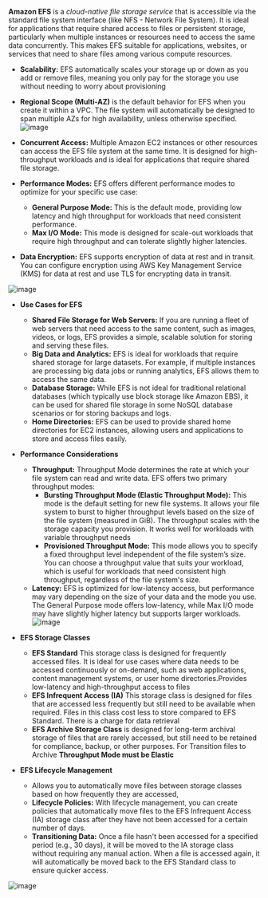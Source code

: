 **Amazon EFS** is a *cloud-native file storage service* that is accessible via the standard file system interface (like NFS - Network File System). It is ideal for applications that require shared access to files or persistent storage, particularly when multiple instances or resources need to access the same data concurrently. This makes EFS suitable for applications, websites, or services that need to share files among various compute resources.
- **Scalability:** EFS automatically scales your storage up or down as you add or remove files, meaning you only pay for the storage you use without needing to worry about provisioning
- **Regional Scope (Multi-AZ)** is the default behavior for EFS when you create it within a VPC. The file system will automatically be designed to span multiple AZs for high availability, unless otherwise specified.
![image](https://github.com/user-attachments/assets/7ca01162-36be-40df-82a9-0dd13b21ba3a)

- **Concurrent Access:** Multiple Amazon EC2 instances or other resources can access the EFS file system at the same time. It is designed for high-throughput workloads and is ideal for applications that require shared file storage.
- **Performance Modes:** EFS offers different performance modes to optimize for your specific use case:
  - **General Purpose Mode:** This is the default mode, providing low latency and high throughput for workloads that need consistent performance.
  - **Max I/O Mode:** This mode is designed for scale-out workloads that require high throughput and can tolerate slightly higher latencies.
- **Data Encryption:** EFS supports encryption of data at rest and in transit. You can configure encryption using AWS Key Management Service (KMS) for data at rest and use TLS for encrypting data in transit.

![image](https://github.com/user-attachments/assets/f51db425-22c5-4c83-9d3f-6d4685e00e2e)

- **Use Cases for EFS**
  - **Shared File Storage for Web Servers:** If you are running a fleet of web servers that need access to the same content, such as images, videos, or logs, EFS provides a simple, scalable solution for storing and serving these files.
  - **Big Data and Analytics:** EFS is ideal for workloads that require shared storage for large datasets. For example, if multiple instances are processing big data jobs or running analytics, EFS allows them to access the same data.
  - **Database Storage:** While EFS is not ideal for traditional relational databases (which typically use block storage like Amazon EBS), it can be used for shared file storage in some NoSQL database scenarios or for storing backups and logs.
  - **Home Directories:** EFS can be used to provide shared home directories for EC2 instances, allowing users and applications to store and access files easily.
 
- **Performance Considerations**
  - **Throughput:** Throughput Mode determines the rate at which your file system can read and write data. EFS offers two primary throughput modes:
    - **Bursting Throughput Mode (Elastic Throughput Mode):** This mode is the default setting for new file systems. It allows your file system to burst to higher throughput levels based on the size of the file system (measured in GiB). The throughput scales with the storage capacity you provision. It works well for workloads with variable throughput needs
    - **Provisioned Throughput Mode:** This mode allows you to specify a fixed throughput level independent of the file system’s size. You can choose a throughput value that suits your workload, which is useful for workloads that need consistent high throughput, regardless of the file system's size.
  - **Latency:** EFS is optimized for low-latency access, but performance may vary depending on the size of your data and the mode you use. The General Purpose mode offers low-latency, while Max I/O mode may have slightly higher latency but supports larger workloads.
![image](https://github.com/user-attachments/assets/55e11a23-914c-41b3-b126-8ef98e3f8f39)


- **EFS Storage Classes**
  - **EFS Standard** This storage class is designed for frequently accessed files. It is ideal for use cases where data needs to be accessed continuously or on-demand, such as web applications, content management systems, or user home directories.Provides low-latency and high-throughput access to files
  - **EFS Infrequent Access (IA)** This storage class is designed for files that are accessed less frequently but still need to be available when required. Files in this class cost less to store compared to EFS Standard. There is a charge for data retrieval
  - **EFS Archive Storage Class** is designed for long-term archival storage of files that are rarely accessed, but still need to be retained for compliance, backup, or other purposes. For Transition files to Archive **Throughput Mode must be Elastic**

- **EFS Lifecycle Management**
  - Allows you to automatically move files between storage classes based on how frequently they are accessed,
  - **Lifecycle Policies:** With lifecycle management, you can create policies that automatically move files to the EFS Infrequent Access (IA) storage class after they have not been accessed for a certain number of days.
  - **Transitioning Data:** Once a file hasn't been accessed for a specified period (e.g., 30 days), it will be moved to the IA storage class without requiring any manual action. When a file is accessed again, it will automatically be moved back to the EFS Standard class to ensure quicker access.

![image](https://github.com/user-attachments/assets/df624e64-bf11-44da-bb03-b36eb6112d4d)

